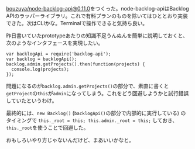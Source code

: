 [bouzuya/node-backlog-api@0.11.0][]をつくった。node-backlog-apiはBacklog APIのラッパーライブラリ。これで有料プランのものを除いてはひととおり実装できた。次はCLIかな。Terminalで操作できると気持ち良い。

昨日書いていたprototypeあたりの知識不足うんぬんを簡単に説明しておくと、次のようなインタフェースを実現したい。

    var backlogApi = require('backlog-api');
    var backlog = backlogApi();
    backlog.admin.getProjects().then(function(projects) {
      console.log(projects);
    });

問題になるのが`backlog.admin.getProjects()`の部分で、素直に書くと`getProject`の`this`が`admin`になってしまう。これをどう回避しようかと試行錯誤していたというわけ。

最終的には、`new Backlog()` (`backlogApi()`の部分で内部的に実行している) のタイミングで `this._root = this; this.admin._root = this;` しておき、`this._root`を使うことで回避した。

おもしろいやり方じゃないんだけど、まあいいかなと。

[bouzuya/node-backlog-api@0.11.0]: https://github.com/bouzuya/node-backlog-api/tree/0.11.0
